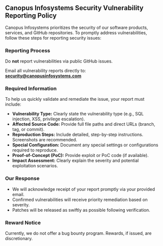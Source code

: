 ## Canopus Infosystems Security Vulnerability Reporting Policy

Canopus Infosystems prioritizes the security of our software products, services, and GitHub repositories. To promptly address vulnerabilities, follow these steps for reporting security issues:

### Reporting Process
Do **not** report vulnerabilities via public GitHub issues.

Email all vulnerability reports directly to:  
**security@canopusinfosystems.com**

### Required Information
To help us quickly validate and remediate the issue, your report must include:

- **Vulnerability Type:** Clearly state the vulnerability type (e.g., SQL injection, XSS, privilege escalation).
- **Affected Source Code:** Provide full file paths and direct URLs (branch, tag, or commit).
- **Reproduction Steps:** Include detailed, step-by-step instructions. Screenshots are recommended.
- **Special Configuration:** Document any special settings or configurations required to reproduce.
- **Proof-of-Concept (PoC):** Provide exploit or PoC code (if available).
- **Impact Assessment:** Clearly explain the severity and potential exploitation scenarios.

### Our Response
- We will acknowledge receipt of your report promptly via your provided email.
- Confirmed vulnerabilities will receive priority remediation based on severity.
- Patches will be released as swiftly as possible following verification.

### Reward Notice
Currently, we do not offer a bug bounty program. Rewards, if issued, are discretionary.

